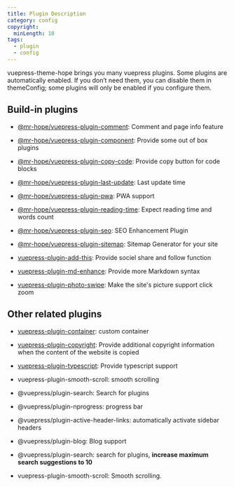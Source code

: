 ```yaml
---
title: Plugin Description
category: config
copyright:
  minLength: 10
tags:
  - plugin
  - config
---
```


vuepress-theme-hope brings you many vuepress plugins. Some plugins are automatically enabled. If you don’t need them, you can disable them in themeConfig; some plugins will only be enabled if you configure them.

<!-- more -->

## Build-in plugins

- [@mr-hope/vuepress-plugin-comment](https://vuepress-comment.mrhope.site): Comment and page info feature

- [@mr-hope/vuepress-plugin-component](../../guide/feature/component.md): Provide some out of box plugins

- [@mr-hope/vuepress-plugin-copy-code](https://vuepress-copy-code.mrhope.site): Provide copy button for code blocks

- [@mr-hope/vuepress-plugin-last-update](https://vuepress-last-update.mrhope.site): Last update time

- [@mr-hope/vuepress-plugin-pwa](pwa.md): PWA support

- [@mr-hope/vuepress-plugin-reading-time](reading-time.md): Expect reading time and words count

- [@mr-hope/vuepress-plugin-seo](seo.md): SEO Enhancement Plugin

- [@mr-hope/vuepress-plugin-sitemap](sitemap.md): Sitemap Generator for your site

- [vuepress-plugin-add-this](https://vuepress-add-this.mrhope.site): Provide sociel share and follow function

- [vuepress-plugin-md-enhance](https://vuepress-md-enhance.mrhope.site): Provide more Markdown syntax

- [vuepress-plugin-photo-swipe](https://vuepress-photo-swipe.mrhope.site): Make the site's picture support click zoom

## Other related plugins

- [vuepress-plugin-container](container.md): custom container

- [vuepress-plugin-copyright](copyright.md): Provide additional copyright information when the content of the website is copied

- [vuepress-plugin-typescript](../../guide/feature/typescript.md): Provide typescript support

- vuepress-plugin-smooth-scroll: smooth scrolling

- @vuepress/plugin-search: Search for plugins

- @vuepress/plugin-nprogress: progress bar

- @vuepress/plugin-active-header-links: automatically activate sidebar headers

- @vuepress/plugin-blog: Blog support

- @vuepress/plugin-search: search for plugins, **increase maximum search suggestions to 10**

- vuepress-plugin-smooth-scroll: Smooth scrolling.

